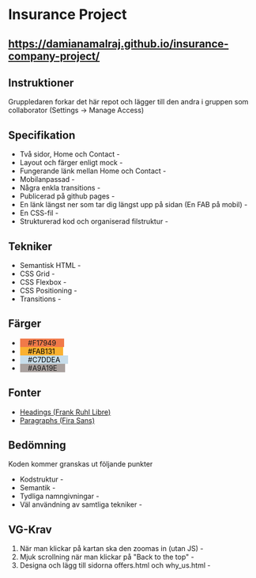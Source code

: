 # Insurance Project

## https://damianamalraj.github.io/insurance-company-project/

## Instruktioner

Gruppledaren forkar det här repot och lägger till den andra i gruppen som collaborator (Settings -> Manage Access)

## Specifikation

-   Två sidor, Home och Contact -
-   Layout och färger enligt mock -
-   Fungerande länk mellan Home och Contact -
-   Mobilanpassad -
-   Några enkla transitions -
-   Publicerad på github pages -
-   En länk längst ner som tar dig längst upp på sidan (En FAB på mobil) -
-   En CSS-fil -
-   Strukturerad kod och organiserad filstruktur -

## Tekniker

-   Semantisk HTML -
-   CSS Grid -
-   CSS Flexbox -
-   CSS Positioning -
-   Transitions -

## Färger

-   <span style="background-color:#F17949; padding: 0 1rem;">#F17949</span>
-   <span style="background-color:#FAB131; padding: 0 1rem; color: black;">#FAB131</span>
-   <span style="background-color:#C7DDEA; padding: 0 1rem; color: black;">#C7DDEA</span>
-   <span style="background-color:#A9A19E; padding: 0 1rem">#A9A19E</span>

## Fonter

-   [Headings (Frank Ruhl Libre)](https://fonts.google.com/specimen/Frank+Ruhl+Libre)
-   [Paragraphs (Fira Sans)](https://fonts.google.com/specimen/Fira+Sans)

## Bedömning

Koden kommer granskas ut följande punkter

-   Kodstruktur -
-   Semantik -
-   Tydliga namngivningar -
-   Väl användning av samtliga tekniker -

## VG-Krav

1. När man klickar på kartan ska den zoomas in (utan JS) -
1. Mjuk scrollning när man klickar på "Back to the top" -
1. Designa och lägg till sidorna offers.html och why_us.html -
